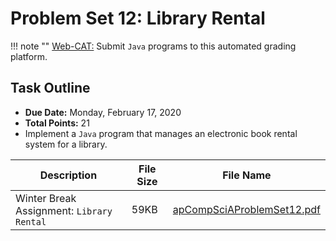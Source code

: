 # Problem Set 12: Library Rental

!!! note ""
    [Web-CAT:](http://ec2-54-65-207-33.ap-northeast-1.compute.amazonaws.com:8080/Web-CAT/WebObjects/Web-CAT.woa) Submit `Java` programs to this automated grading platform.

## Task Outline
+ **Due Date:** Monday, February 17, 2020
+ **Total Points:** 21
+ Implement a `Java` program that manages an electronic book rental system for a library.

Description | File Size | File Name
----------- | --------- | ---------
Winter Break Assignment: `Library Rental`| 59KB | [apCompSciAProblemSet12.pdf](/csa/pdf/apCompSciAProblemSet12.pdf)



